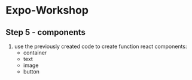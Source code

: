 # Expo-Workshop

## Step 5 - components

1. use the previously created code to create function react components:
   - container
   - text
   - image
   - button
